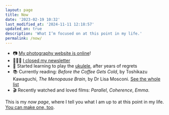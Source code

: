 ```yaml
---
layout: page
title: Now
date: '2023-02-19 10:32'
last_modified_at: '2024-11-11 12:18:57'
updated_on: true
description: 'What I’m focused on at this point in my life.'
permalink: /now/
---
```

<ul class="mb-5">
  <li class="border-bottom mt-2">📷 <a href="https://silviamaggiphotography.com">My photography website is online</a>!</li>
  <li class="border-bottom mt-2">👩🏻‍💻 <a href="{{ site.url }}/newsletter/archive/newsletter-69/">I closed my newsletter</a></li>
  <li class="border-bottom mt-2">🎼 Started learning to play the <a href="{{ site.url }}/tag/ukulele/">ukulele</a>, after years of regrets</li>
  <li class="border-bottom mt-2">📚 Currently reading: <em>Before the Coffee Gets Cold</em>, by Toshikazu Kawaguchi, <em>The Menopause Brain</em>, by Dr Lisa Mosconi. <a href="{{ site.url }}/books/books-im-reading/">See the whole list</a></li>
  <li class="border-bottom mt-2">🎬 Recently watched and loved films: <em>Parallel</em>, <em>Coherence</em>, <em>Emma</em>.</li>
</ul>

This is my *now page*, where I tell you what I am up to at this point in my life. [You can make one, too](https://nownownow.com/about).
